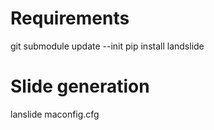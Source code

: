 # Requirements
git submodule update --init
pip install landslide

# Slide generation

lanslide maconfig.cfg
